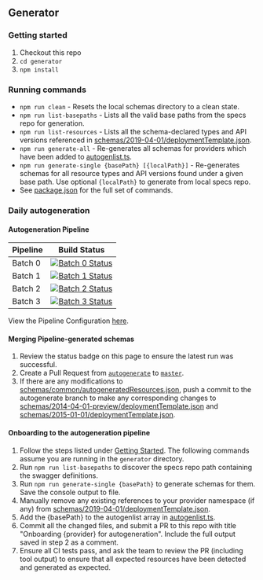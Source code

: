 ## Generator

### Getting started
1. Checkout this repo
2. `cd generator`
3. `npm install`

### Running commands
* `npm run clean` - Resets the local schemas directory to a clean state.
* `npm run list-basepaths` - Lists all the valid base paths from the specs repo for generation.
* `npm run list-resources` - Lists all the schema-declared types and API versions referenced in [schemas/2019-04-01/deploymentTemplate.json](/schemas/2019-04-01/deploymentTemplate.json).
* `npm run generate-all` - Re-generates all schemas for providers which have been added to [autogenlist.ts](./autogenlist.ts).
* `npm run generate-single {basePath} [{localPath}]` - Re-generates schemas for all resource types and API versions found under a given base path. Use optional `{localPath}` to generate from local specs repo.
* See [package.json](./package.json) for the full set of commands.

### Daily autogeneration

#### Autogeneration Pipeline
| Pipeline | Build Status  |
|----------|---------------|
| Batch 0  | [![Batch 0 Status](https://dev.azure.com/azure/azure-resource-manager-schemas/_apis/build/status/Autogenerate%20(Batch%200)?branchName=autogenerate)](https://dev.azure.com/azure/azure-resource-manager-schemas/_build/latest?definitionId=58&branchName=autogenerate) |
| Batch 1  | [![Batch 1 Status](https://dev.azure.com/azure/azure-resource-manager-schemas/_apis/build/status/Autogenerate%20(Batch%201)?branchName=autogenerate)](https://dev.azure.com/azure/azure-resource-manager-schemas/_build/latest?definitionId=59&branchName=autogenerate) |
| Batch 2  | [![Batch 2 Status](https://dev.azure.com/azure/azure-resource-manager-schemas/_apis/build/status/Autogenerate%20(Batch%202)?branchName=autogenerate)](https://dev.azure.com/azure/azure-resource-manager-schemas/_build/latest?definitionId=60&branchName=autogenerate) |
| Batch 3  | [![Batch 3 Status](https://dev.azure.com/azure/azure-resource-manager-schemas/_apis/build/status/Autogenerate%20(Batch%203)?branchName=autogenerate)](https://dev.azure.com/azure/azure-resource-manager-schemas/_build/latest?definitionId=61&branchName=autogenerate) |

View the Pipeline Configuration [here](/azure-pipelines-autogen.yml).

#### Merging Pipeline-generated schemas

1. Review the status badge on this page to ensure the latest run was successful.
2. Create a Pull Request from [`autogenerate`](https://github.com/Azure/azure-resource-manager-schemas/tree/autogenerate) to [`master`](https://github.com/Azure/azure-resource-manager-schemas/tree/master).
3. If there are any modifications to [schemas/common/autogeneratedResources.json](/schemas/common/autogeneratedResources.json), push a commit to the autogenerate branch to make any corresponding changes to [schemas/2014-04-01-preview/deploymentTemplate.json](/schemas/2014-04-01-preview/deploymentTemplate.json) and [schemas/2015-01-01/deploymentTemplate.json](/schemas/2015-01-01/deploymentTemplate.json).

#### Onboarding to the autogeneration pipeline

1. Follow the steps listed under [Getting Started](#getting-started). The following commands assume you are running in the `generator` directory.
3. Run `npm run list-basepaths` to discover the specs repo path containing the swagger definitions.
4. Run `npm run generate-single {basePath}` to generate schemas for them. Save the console output to file.
5. Manually remove any existing references to your provider namespace (if any) from [schemas/2019-04-01/deploymentTemplate.json](/schemas/2019-04-01/deploymentTemplate.json).
6. Add the {basePath} to the autogenlist array in [autogenlist.ts](./autogenlist.ts).
7. Commit all the changed files, and submit a PR to this repo with title "Onboarding {provider} for autogeneration". Include the full output saved in step 2 as a comment.
8. Ensure all CI tests pass, and ask the team to review the PR (including tool output) to ensure that all expected resources have been detected and generated as expected.
